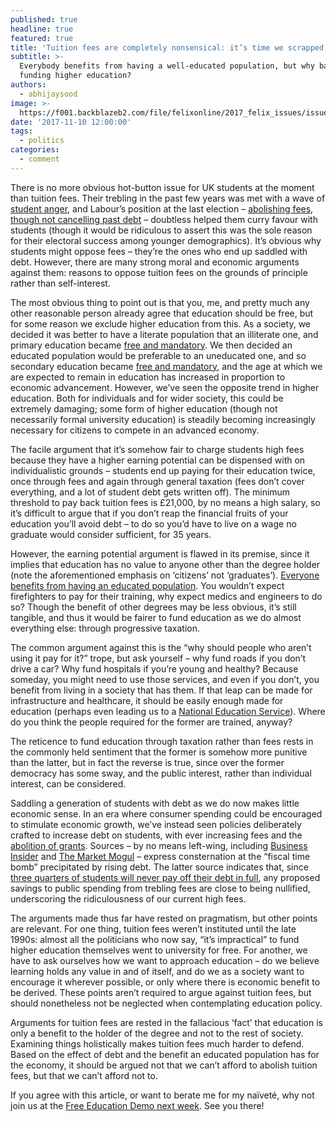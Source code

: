 ```yaml
---
published: true
headline: true
featured: true
title: 'Tuition fees are completely nonsensical: it’s time we scrapped them, for good'
subtitle: >-
  Everybody benefits from having a well-educated population, but why baulk at
  funding higher education? 
authors:
  - abhijaysood
image: >-
  https://f001.backblazeb2.com/file/felixonline/2017_felix_issues/issue_1675/1675_politics_education+2.jpg
date: '2017-11-10 12:00:00'
tags:
  - politics
categories:
  - comment
---
```

There is no more obvious hot-button issue for UK students at the moment than tuition fees. Their trebling in the past few years was met with a wave of [student anger](https://en.wikipedia.org/wiki/2010_United_Kingdom_student_protests#London_march), and Labour’s position at the last election – [abolishing fees, though not cancelling past debt](http://www.independent.co.uk/news/uk/politics/jeremy-corbyn-labour-student-loans-debt-manifesto-pledge-amnesty-cancel-tuition-fees-a7856161.html) – doubtless helped them curry favour with students (though it would be ridiculous to assert this was the sole reason for their electoral success among younger demographics). It’s obvious why students might oppose fees – they’re the ones who end up saddled with debt. However, there are many strong moral and economic arguments against them: reasons to oppose tuition fees on the grounds of principle rather than self-interest.

The most obvious thing to point out is that you, me, and pretty much any other reasonable person already agree that education should be free, but for some reason we exclude higher education from this. As a society, we decided it was better to have a literate population that an illiterate one, and primary education became [free and mandatory](http://www.educationengland.org.uk/history/timeline.html). We then decided an educated population would be preferable to an uneducated one, and so secondary education became [free and mandatory](http://www.legislation.gov.uk/ukpga/Geo5/8-9/39), and the age at which we are expected to remain in education has increased in proportion to economic advancement. However, we’ve seen the opposite trend in higher education. Both for individuals and for wider society, this could be extremely damaging; some form of higher education (though not necessarily formal university education) is steadily becoming increasingly necessary for citizens to compete in an advanced economy.

The facile argument that it’s somehow fair to charge students high fees because they have a higher earning potential can be dispensed with on individualistic grounds – students end up paying for their education twice, once through fees and again through general taxation (fees don’t cover everything, and a lot of student debt gets written off). The minimum threshold to pay back tuition fees is £21,000, by no means a high salary, so it’s difficult to argue that if you don’t reap the financial fruits of your education you’ll avoid debt – to do so you’d have to live on a wage no graduate would consider sufficient, for 35 years. 

However, the earning potential argument is flawed in its premise, since it implies that education has no value to anyone other than the degree holder (note the aforementioned emphasis on ‘citizens’ not ‘graduates’). [Everyone benefits from having an educated population](https://theconversation.com/how-universities-boost-economic-growth-65017). You wouldn’t expect firefighters to pay for their training, why expect medics and engineers to do so? Though the benefit of other degrees may be less obvious, it’s still tangible, and thus it would be fairer to fund education as we do almost everything else: through progressive taxation.

The common argument against this is the “why should people who aren’t using it pay for it?” trope, but ask yourself – why fund roads if you don’t drive a car? Why fund hospitals if you’re young and healthy? Because someday, you might need to use those services, and even if you don’t, you benefit from living in a society that has them. If that leap can be made for infrastructure and healthcare, it should be easily enough made for education (perhaps even leading us to a [National Education Service](https://schoolsweek.co.uk/labour-outlines-principles-of-national-education-service/)). Where do you think the people required for the former are trained, anyway? 

The reticence to fund education through taxation rather than fees rests in the commonly held sentiment that the former is somehow more punitive than the latter, but in fact the reverse is true, since over the former democracy has some sway, and the public interest, rather than individual interest, can be considered.

Saddling a generation of students with debt as we do now makes little economic sense. In an era where consumer spending could be encouraged to stimulate economic growth, we’ve instead seen policies deliberately crafted to increase debt on students, with ever increasing fees and the [abolition of grants](https://www.theguardian.com/education/2016/aug/01/abolition-student-maintenance-grant-poorest-university-loans-tuition-fees). Sources – by no means left-wing, including [Business Insider](http://uk.businessinsider.com/3-charts-explain-the-effect-of-student-loans-on-the-economy-2015-5) and [The Market Mogul](https://themarketmogul.com/unsustainable-rise-uk-student-debt/) – express consternation at the “fiscal time bomb” precipitated by rising debt. The latter source indicates that, since [three quarters of students will never pay off their debt in full](https://www.ft.com/content/3fc14332-60c7-11e7-8814-0ac7eb84e5f1), any proposed savings to public spending from trebling fees are close to being nullified, underscoring the ridiculousness of our current high fees.

The arguments made thus far have rested on pragmatism, but other points are relevant. For one thing, tuition fees weren’t instituted until the late 1990s: almost all the politicians who now say, “it’s impractical” to fund higher education themselves went to university for free. For another, we have to ask ourselves how we want to approach education – do we believe learning holds any value in and of itself, and do we as a society want to encourage it wherever possible, or only where there is economic benefit to be derived. These points aren’t required to argue against tuition fees, but should nonetheless not be neglected when contemplating education policy.

Arguments for tuition fees are rested in the fallacious ‘fact’ that education is only a benefit to the holder of the degree and not to the rest of society. Examining things holistically makes tuition fees much harder to defend. Based on the effect of debt and the benefit an educated population has for the economy, it should be argued not that we can’t afford to abolish tuition fees, but that we can’t afford not to. 

If you agree with this article, or want to berate me for my naïveté, why not join us at the [Free Education Demo next week](https://www.facebook.com/events/188473621719855/?notif_t=plan_user_associated&notif_id=1510185788974598). See you there!
